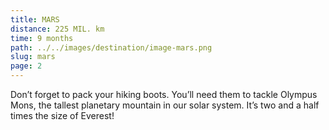 ```yaml
---
title: MARS
distance: 225 MIL. km
time: 9 months
path: ../../images/destination/image-mars.png
slug: mars
page: 2
---
```


Don’t forget to pack your hiking boots. You’ll need them to tackle Olympus Mons, the tallest planetary mountain in our solar system. It’s two and a half times the size of Everest!
